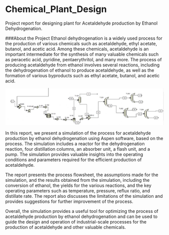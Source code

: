 # Chemical_Plant_Design
Project report for designing plant for Acetaldehyde production by Ethanol Dehydrogenation.

###About the Project
Ethanol dehydrogenation is a widely used process for the production of various chemicals such as acetaldehyde, ethyl acetate, butanol, and acetic acid. Among these chemicals, acetaldehyde is an important intermediate for the synthesis of many valuable chemicals such as peracetic acid, pyridine, pentaerythritol, and many more. The process of producing acetaldehyde from ethanol involves several reactions, including the dehydrogenation of ethanol to produce acetaldehyde, as well as the formation of various byproducts such as ethyl acetate, butanol, and acetic acid.

![Plant Design](https://github.com/MumukshTayal/Chemical_Plant_Design/blob/main/Plant_Design.jpg)

In this report, we present a simulation of the process for acetaldehyde production by ethanol dehydrogenation using Aspen software, based on the process. The simulation includes a reactor for the dehydrogenation reaction, four distillation columns, an absorber unit, a flash unit, and a pump. The simulation provides valuable insights into the operating conditions and parameters required for the efficient production of acetaldehyde.

The report presents the process flowsheet, the assumptions made for the simulation, and the results obtained from the simulation, including the conversion of ethanol, the yields for the various reactions, and the key operating parameters such as temperature, pressure, reflux ratio, and distillate rate. The report also discusses the limitations of the simulation and provides suggestions for further improvement of the process.

Overall, the simulation provides a useful tool for optimizing the process of acetaldehyde production by ethanol dehydrogenation and can be used to guide the design and operation of industrial-scale processes for the production of acetaldehyde and other valuable chemicals.
